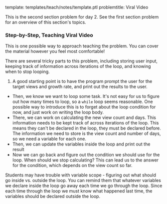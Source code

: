 template: templates/teach/notes/template.ptl
problemtitle: Viral Video

This is the second section problem for day 2.  See the first section problem for an overview of this section's topics.

### Step-by-Step, Teaching Viral Video

This is one possible way to approach teaching the problem.  You can cover the material however you feel most comfortable!

There are several tricky parts to this problem, including storing user input, keeping track of information across iterations of the loop, and knowing when to stop looping.

1. A good starting point is to have the program prompt the user for the target views and growth rate, and print out the results to the user.
+ Then, we know we want to loop some task.  It's not easy for us to figure out how many times to loop, so a `while` loop seems reasonable.  One possible way to introduce this is to forget about the loop condition for now, and just work on writing the loop body.
+ There, we can work on calculating the new view count and days.  This information needs to be kept track of across iterations of the loop.  This means they can't be declared in the loop, they must be declared before.  The information we need to store is the view count and number of days, so we need a variable for each one.
+ Then, we can update the variables inside the loop and print out the result
+ Now we can go back and figure out the condition we should use for the loop.  When should we stop calculating?  This can lead us to the answer for the condition, which depends on the view count so far.

Students may have trouble with variable scope - figuring out what should go inside vs. outside the loop.  You can remind them that whatever variables we declare inside the loop go away each time we go through the loop.  Since each time through the loop we must know what happened last time, the variables should be declared outside the loop.